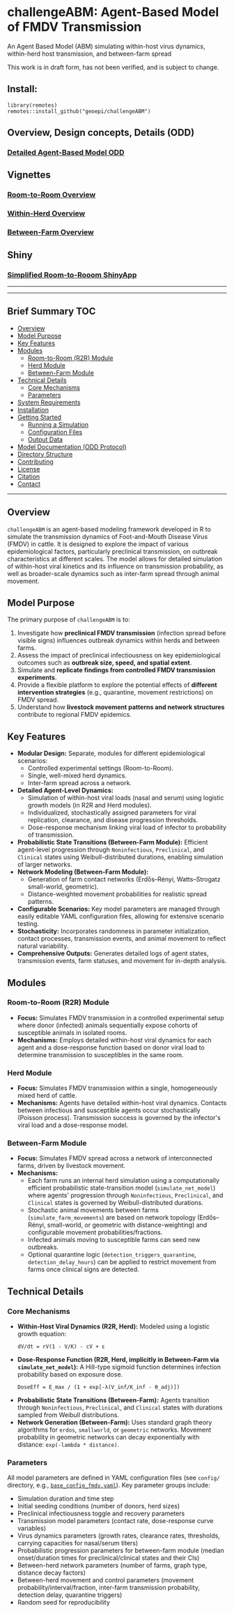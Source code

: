 # challengeABM: Agent-Based Model of FMDV Transmission
An Agent Based Model (ABM) simulating within-host virus dynamics, within-herd host transmission, and between-farm spread    

This work is in draft form, has not been verified, and is subject to change. 

## Install: 
```
library(remotes)
remotes::install_github("geoepi/challengeABM")
```

## Overview, Design concepts, Details (ODD)
### [Detailed Agent-Based Model ODD](https://github.com/geoepi/challengeABM/blob/main/ODD_Decription.md)   
   
## Vignettes  
### [Room-to-Room Overview](https://github.com/geoepi/challengeABM/blob/main/articles/room_to_room_transmission.md)  
  
### [Within-Herd Overview](https://github.com/geoepi/challengeABM/blob/main/articles/within_herd_transmission.md) 

### [Between-Farm Overview](https://github.com/geoepi/challengeABM/blob/main/articles/within_herd_transmission.md) 
  
  
## Shiny  
### [Simplified Room-to-Rooom ShinyApp](https://geoepi.shinyapps.io/fmdv-preclinical/)  
  
---
---

## Brief Summary TOC  

* [Overview](#overview)
* [Model Purpose](#model-purpose)
* [Key Features](#key-features)
* [Modules](#modules)
    * [Room-to-Room (R2R) Module](#room-to-room-r2r-module)
    * [Herd Module](#herd-module)
    * [Between-Farm Module](#between-farm-module)
* [Technical Details](#technical-details)
    * [Core Mechanisms](#core-mechanisms)
    * [Parameters](#parameters)
* [System Requirements](#system-requirements)
* [Installation](#installation)
* [Getting Started](#getting-started)
    * [Running a Simulation](#running-a-simulation)
    * [Configuration Files](#configuration-files)
    * [Output Data](#output-data)
* [Model Documentation (ODD Protocol)](#model-documentation-odd-protocol)
* [Directory Structure](#directory-structure)
* [Contributing](#contributing)
* [License](#license)
* [Citation](#citation)
* [Contact](#contact)

---

## Overview

`challengeABM` is an agent-based modeling framework developed in R to simulate the transmission dynamics of Foot-and-Mouth Disease Virus (FMDV) in cattle. It is designed to explore the impact of various epidemiological factors, particularly preclinical transmission, on outbreak characteristics at different scales. The model allows for detailed simulation of within-host viral kinetics and its influence on transmission probability, as well as broader-scale dynamics such as inter-farm spread through animal movement.


## Model Purpose

The primary purpose of `challengeABM` is to:

1.  Investigate how **preclinical FMDV transmission** (infection spread before visible signs) influences outbreak dynamics within herds and between farms.
2.  Assess the impact of preclinical infectiousness on key epidemiological outcomes such as **outbreak size, speed, and spatial extent**.
3.  Simulate and **replicate findings from controlled FMDV transmission experiments**.
4.  Provide a flexible platform to explore the potential effects of **different intervention strategies** (e.g., quarantine, movement restrictions) on FMDV spread.
5.  Understand how **livestock movement patterns and network structures** contribute to regional FMDV epidemics.

## Key Features

* **Modular Design:** Separate, modules for different epidemiological scenarios:
    * Controlled experimental settings (Room-to-Room).
    * Single, well-mixed herd dynamics.
    * Inter-farm spread across a network.
* **Detailed Agent-Level Dynamics:**
    * Simulation of within-host viral loads (nasal and serum) using logistic growth models (in R2R and Herd modules).
    * Individualized, stochastically assigned parameters for viral replication, clearance, and disease progression thresholds.
    * Dose-response mechanism linking viral load of infector to probability of transmission.
* **Probabilistic State Transitions (Between-Farm Module):** Efficient agent-level progression through `Noninfectious`, `Preclinical`, and `Clinical` states using Weibull-distributed durations, enabling simulation of larger networks.
* **Network Modeling (Between-Farm Module):**
    * Generation of farm contact networks (Erdős–Rényi, Watts–Strogatz small-world, geometric).
    * Distance-weighted movement probabilities for realistic spread patterns.
* **Configurable Scenarios:** Key model parameters are managed through easily editable YAML configuration files, allowing for extensive scenario testing.
* **Stochasticity:** Incorporates randomness in parameter initialization, contact processes, transmission events, and animal movement to reflect natural variability.
* **Comprehensive Outputs:** Generates detailed logs of agent states, transmission events, farm statuses, and movement for in-depth analysis.

## Modules

### Room-to-Room (R2R) Module

* **Focus:** Simulates FMDV transmission in a controlled experimental setup where donor (infected) animals sequentially expose cohorts of susceptible animals in isolated rooms.
* **Mechanisms:** Employs detailed within-host viral dynamics for each agent and a dose-response function based on donor viral load to determine transmission to susceptibles in the same room.

### Herd Module

* **Focus:** Simulates FMDV transmission within a single, homogeneously mixed herd of cattle.
* **Mechanisms:** Agents have detailed within-host viral dynamics. Contacts between infectious and susceptible agents occur stochastically (Poisson process). Transmission success is governed by the infector's viral load and a dose-response model.

### Between-Farm Module

* **Focus:** Simulates FMDV spread across a network of interconnected farms, driven by livestock movement.
* **Mechanisms:**
    * Each farm runs an internal herd simulation using a computationally efficient probabilistic state-transition model (`simulate_net_model`) where agents' progression through `Noninfectious`, `Preclinical`, and `Clinical` states is governed by Weibull-distributed durations.
    * Stochastic animal movements between farms (`simulate_farm_movements`) are based on network topology (Erdős–Rényi, small-world, or geometric with distance-weighting) and configurable movement probabilities/fractions.
    * Infected animals moving to susceptible farms can seed new outbreaks.
    * Optional quarantine logic (`detection_triggers_quarantine`, `detection_delay_hours`) can be applied to restrict movement from farms once clinical signs are detected.

## Technical Details

### Core Mechanisms

* **Within-Host Viral Dynamics (R2R, Herd):** Modeled using a logistic growth equation:
    ```
    dV/dt = rV(1 - V/K) - cV + ε
    ```
* **Dose-Response Function (R2R, Herd, implicitly in Between-Farm via `simulate_net_model`):** A Hill-type sigmoid function determines infection probability based on exposure dose.
    ```
    DoseEff = E_max / (1 + exp[-λ(V_inf/K_inf - θ_adj)])
    ```
* **Probabilistic State Transitions (Between-Farm):** Agents transition through `Noninfectious`, `Preclinical`, and `Clinical` states with durations sampled from Weibull distributions.
* **Network Generation (Between-Farm):** Uses standard graph theory algorithms for `erdos`, `smallworld`, or `geometric` networks. Movement probability in geometric networks can decay exponentially with distance: `exp(-lambda * distance)`.


### Parameters

All model parameters are defined in YAML configuration files (see `config/` directory, e.g., [`base_config_fmdv.yaml`](https://github.com/geoepi/challengeABM/blob/main/config/base_config_fmdv.yaml)). Key parameter groups include:

* Simulation duration and time step
* Initial seeding conditions (number of donors, herd sizes)
* Preclinical infectiousness toggle and recovery parameters
* Transmission model parameters (contact rate, dose-response curve variables)
* Virus dynamics parameters (growth rates, clearance rates, thresholds, carrying capacities for nasal/serum titers)
* Probabilistic progression parameters for between-farm module (median onset/duration times for preclinical/clinical states and their CIs)
* Between-herd network parameters (number of farms, graph type, distance decay factors)
* Between-herd movement and control parameters (movement probability/interval/fraction, inter-farm transmission probability, detection delay, quarantine triggers)
* Random seed for reproducibility
